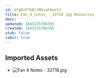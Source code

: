 ```yaml
---
id: mfgDzFfbBr3NhsaFAoefJ
title: Fan_4_notes_ _32718 Jpg Resources
desc: ''
updated: 1645225706395
created: 1645225706395
stub: false
isDir: true
---
```

## Imported Assets
- ![Fan 4 Notes - 32718.jpg](/assets/fan-4-notes---32718.jpg)
